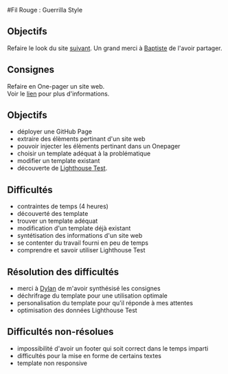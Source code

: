 #Fil Rouge : Guerrilla Style

## Objectifs

Refaire le look du site [suivant](http://www.atelierspopulaires.be).
Un grand merci à [Baptiste](https://github.com/baptistefkt) de l'avoir partager.

## Consignes 
Refaire en One-pager un site web.  
Voir le [lien](https://github.com/becodeorg/lovelace-2/blob/master/Projects/fil-rouge/phase-1.md)
pour plus d'informations.  
## Objectifs  
* déployer une GitHub Page
* extraire des élèments pertinant d'un site web
* pouvoir injecter les élèments pertinant dans un Onepager
* choisir un template adéquat à la problématique
* modifier un template existant
* découverte de [Lighthouse Test](https://developers.google.com/web/tools/lighthouse/).  
## Difficultés  
* contraintes de temps (4 heures)
* découverté des template
* trouver un template adéquat 
* modification d'un template déjà existant
* syntétisation des informations d'un site web
* se contenter du travail fourni en peu de temps
* comprendre et savoir utiliser Lighthouse Test
## Résolution des difficultés  
* merci à [Dylan](https://github.com/valentedylan92) de m'avoir synthésisé les consignes
* déchrifrage du template pour une utilisation optimale
* personalisation du template pour qu'il réponde à mes attentes
* optimisation des données Lighthouse Test
## Difficultés non-résolues
* impossibilité d'avoir un footer qui soit correct dans le temps imparti
* difficultés pour la mise en forme de certains textes
* template non responsive
